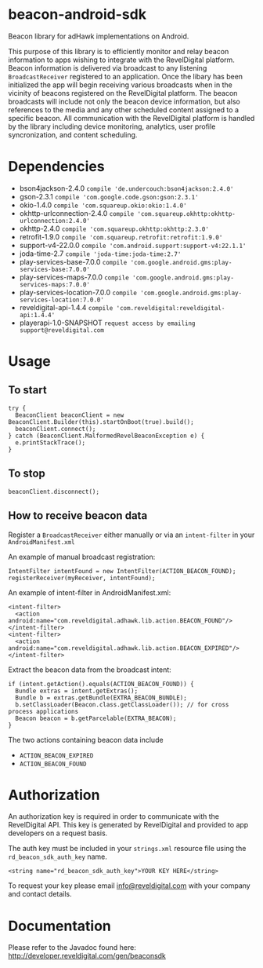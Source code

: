 # beacon-android-sdk
Beacon library for adHawk implementations on Android.

This purpose of this library is to efficiently monitor and relay beacon information to apps wishing to integrate with the RevelDigital platform. Beacon information is delivered via broadcast to any listening ```BroadcastReceiver``` registered to an application. Once the libary has been initialized the app will begin receiving various broadcasts when in the vicinity of beacons registered on the RevelDigital platform. The beacon broadcasts will include not only the beacon device information, but also references to the media and any other scheduled content assigned to a specific beacon. All communication with the RevelDigital platform is handled by the library including device monitoring, analytics, user profile syncronization, and content scheduling.

# Dependencies

  * bson4jackson-2.4.0 ```compile 'de.undercouch:bson4jackson:2.4.0'```
  * gson-2.3.1 ```compile 'com.google.code.gson:gson:2.3.1'```
  * okio-1.4.0 ```compile 'com.squareup.okio:okio:1.4.0'```
  * okhttp-urlconnection-2.4.0 ```compile 'com.squareup.okhttp:okhttp-urlconnection:2.4.0'```
  * okhttp-2.4.0 ```compile 'com.squareup.okhttp:okhttp:2.3.0'```
  * retrofit-1.9.0 ```compile 'com.squareup.retrofit:retrofit:1.9.0'```
  * support-v4-22.0.0 ```compile 'com.android.support:support-v4:22.1.1'```
  * joda-time-2.7 ```compile 'joda-time:joda-time:2.7'```
  * play-services-base-7.0.0 ```compile 'com.google.android.gms:play-services-base:7.0.0'```
  * play-services-maps-7.0.0 ```compile 'com.google.android.gms:play-services-maps:7.0.0'```
  * play-services-location-7.0.0 ```compile 'com.google.android.gms:play-services-location:7.0.0'```
  * reveldigital-api-1.4.4 ```compile 'com.reveldigital:reveldigital-api:1.4.4'```
  * playerapi-1.0-SNAPSHOT ```request access by emailing support@reveldigital.com```

# Usage

## To start

```
try {
  BeaconClient beaconClient = new BeaconClient.Builder(this).startOnBoot(true).build();
  beaconClient.connect();
} catch (BeaconClient.MalformedRevelBeaconException e) {
  e.printStackTrace();
}
```

## To stop

```
beaconClient.disconnect();
```

## How to receive beacon data

Register a ```BroadcastReceiver``` either manually or via an ```intent-filter``` in your ```AndroidManifest.xml```

An example of manual broadcast registration:

```
IntentFilter intentFound = new IntentFilter(ACTION_BEACON_FOUND);
registerReceiver(myReceiver, intentFound);
```

An example of intent-filter in AndroidManifest.xml:

```
<intent-filter>
  <action android:name="com.reveldigital.adhawk.lib.action.BEACON_FOUND"/>
</intent-filter>
<intent-filter>
  <action android:name="com.reveldigital.adhawk.lib.action.BEACON_EXPIRED"/>
</intent-filter>
```

Extract the beacon data from the broadcast intent:

```
if (intent.getAction().equals(ACTION_BEACON_FOUND)) {
  Bundle extras = intent.getExtras();
  Bundle b = extras.getBundle(EXTRA_BEACON_BUNDLE);
  b.setClassLoader(Beacon.class.getClassLoader()); // for cross process applications
  Beacon beacon = b.getParcelable(EXTRA_BEACON);
}
```

The two actions containing beacon data include
  * ```ACTION_BEACON_EXPIRED```
  * ```ACTION_BEACON_FOUND```
  
# Authorization

An authorization key is required in order to communicate with the RevelDigital API. This key is generated by RevelDigital and provided to app developers on a request basis.

The auth key must be included in your ```strings.xml``` resource file using the ```rd_beacon_sdk_auth_key``` name.

```
<string name="rd_beacon_sdk_auth_key">YOUR KEY HERE</string>
```

To request your key please email info@reveldigital.com with your company and contact details.

# Documentation

Please refer to the Javadoc found here: http://developer.reveldigital.com/gen/beaconsdk
